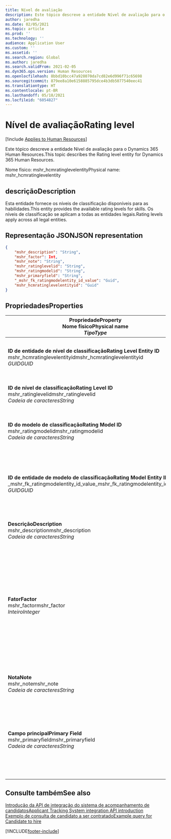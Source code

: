 ```yaml
---
title: Nível de avaliação
description: Este tópico descreve a entidade Nível de avaliação para o Dynamics 365 Human Resources.
author: jaredha
ms.date: 02/05/2021
ms.topic: article
ms.prod: ''
ms.technology: ''
audience: Application User
ms.custom: ''
ms.assetid: ''
ms.search.region: Global
ms.author: jaredha
ms.search.validFrom: 2021-02-05
ms.dyn365.ops.version: Human Resources
ms.openlocfilehash: 8bbd10bcc47a928070da7cd82e6d996f71c65698
ms.sourcegitcommit: 879ee8a10e6158885795dce4b3db5077540eec41
ms.translationtype: HT
ms.contentlocale: pt-BR
ms.lasthandoff: 05/18/2021
ms.locfileid: "6054827"
---
```

# <a name="rating-level"></a><span data-ttu-id="f51b8-103">Nível de avaliação</span><span class="sxs-lookup"><span data-stu-id="f51b8-103">Rating level</span></span>

[!include [Applies to Human Resources](../includes/applies-to-hr.md)]

<span data-ttu-id="f51b8-104">Este tópico descreve a entidade Nível de avaliação para o Dynamics 365 Human Resources.</span><span class="sxs-lookup"><span data-stu-id="f51b8-104">This topic describes the Rating level entity for Dynamics 365 Human Resources.</span></span>

<span data-ttu-id="f51b8-105">Nome físico: mshr_hcmratinglevelentity</span><span class="sxs-lookup"><span data-stu-id="f51b8-105">Physical name: mshr_hcmratinglevelentity</span></span>

## <a name="description"></a><span data-ttu-id="f51b8-106">descrição</span><span class="sxs-lookup"><span data-stu-id="f51b8-106">Description</span></span>

<span data-ttu-id="f51b8-107">Esta entidade fornece os níveis de classificação disponíveis para as habilidades.</span><span class="sxs-lookup"><span data-stu-id="f51b8-107">This entity provides the available rating levels for skills.</span></span> <span data-ttu-id="f51b8-108">Os níveis de classificação se aplicam a todas as entidades legais.</span><span class="sxs-lookup"><span data-stu-id="f51b8-108">Rating levels apply across all legal entities.</span></span>

## <a name="json-representation"></a><span data-ttu-id="f51b8-109">Representação JSON</span><span class="sxs-lookup"><span data-stu-id="f51b8-109">JSON representation</span></span>

```json
{
    "mshr_description": "String",
    "mshr_factor": Int,
    "mshr_note": "String",
    "mshr_ratinglevelid": "String",
    "mshr_ratingmodelid": "String",
    "mshr_primaryfield": "String",
    "_mshr_fk_ratingmodelentity_id_value": "Guid",
    "mshr_hcmratinglevelentityid": "Guid"
}
```

## <a name="properties"></a><span data-ttu-id="f51b8-110">Propriedades</span><span class="sxs-lookup"><span data-stu-id="f51b8-110">Properties</span></span>

| <span data-ttu-id="f51b8-111">Propriedade</span><span class="sxs-lookup"><span data-stu-id="f51b8-111">Property</span></span><br><span data-ttu-id="f51b8-112">**Nome físico**</span><span class="sxs-lookup"><span data-stu-id="f51b8-112">**Physical name**</span></span><br><span data-ttu-id="f51b8-113">**_Tipo_**</span><span class="sxs-lookup"><span data-stu-id="f51b8-113">**_Type_**</span></span> | <span data-ttu-id="f51b8-114">Uso</span><span class="sxs-lookup"><span data-stu-id="f51b8-114">Use</span></span> | <span data-ttu-id="f51b8-115">Descrição</span><span class="sxs-lookup"><span data-stu-id="f51b8-115">Description</span></span> |
| --- | --- | --- |
| <span data-ttu-id="f51b8-116">**ID de entidade de nível de classificação**</span><span class="sxs-lookup"><span data-stu-id="f51b8-116">**Rating Level Entity ID**</span></span><br><span data-ttu-id="f51b8-117">mshr_hcmratinglevelentityid</span><span class="sxs-lookup"><span data-stu-id="f51b8-117">mshr_hcmratinglevelentityid</span></span><br><span data-ttu-id="f51b8-118">*GUID*</span><span class="sxs-lookup"><span data-stu-id="f51b8-118">*GUID*</span></span> | <span data-ttu-id="f51b8-119">Somente leitura</span><span class="sxs-lookup"><span data-stu-id="f51b8-119">Read-only</span></span><br><span data-ttu-id="f51b8-120">Obrigatório</span><span class="sxs-lookup"><span data-stu-id="f51b8-120">Required</span></span><br><span data-ttu-id="f51b8-121">Gerado pelo sistema</span><span class="sxs-lookup"><span data-stu-id="f51b8-121">System-generated</span></span> | <span data-ttu-id="f51b8-122">O identificador exclusivo gerado pelo sistema para o nível.</span><span class="sxs-lookup"><span data-stu-id="f51b8-122">The system-generated unique identifier for the level.</span></span> |
| <span data-ttu-id="f51b8-123">**ID de nível de classificação**</span><span class="sxs-lookup"><span data-stu-id="f51b8-123">**Rating Level ID**</span></span><br><span data-ttu-id="f51b8-124">mshr_ratinglevelid</span><span class="sxs-lookup"><span data-stu-id="f51b8-124">mshr_ratinglevelid</span></span><br><span data-ttu-id="f51b8-125">*Cadeia de caracteres*</span><span class="sxs-lookup"><span data-stu-id="f51b8-125">*String*</span></span> | <span data-ttu-id="f51b8-126">Ler/gravar</span><span class="sxs-lookup"><span data-stu-id="f51b8-126">Read/write</span></span><br><span data-ttu-id="f51b8-127">Obrigatório</span><span class="sxs-lookup"><span data-stu-id="f51b8-127">Required</span></span> | <span data-ttu-id="f51b8-128">Identificador exclusivo legível pelo usuário para o nível.</span><span class="sxs-lookup"><span data-stu-id="f51b8-128">User-readable unique identifier for the level.</span></span> |
| <span data-ttu-id="f51b8-129">**ID do modelo de classificação**</span><span class="sxs-lookup"><span data-stu-id="f51b8-129">**Rating Model ID**</span></span><br><span data-ttu-id="f51b8-130">mshr_ratingmodelid</span><span class="sxs-lookup"><span data-stu-id="f51b8-130">mshr_ratingmodelid</span></span><br><span data-ttu-id="f51b8-131">*Cadeia de caracteres*</span><span class="sxs-lookup"><span data-stu-id="f51b8-131">*String*</span></span> | <span data-ttu-id="f51b8-132">Ler/gravar</span><span class="sxs-lookup"><span data-stu-id="f51b8-132">Read/write</span></span><br><span data-ttu-id="f51b8-133">Obrigatório</span><span class="sxs-lookup"><span data-stu-id="f51b8-133">Required</span></span> | <span data-ttu-id="f51b8-134">O modelo de avaliação ao qual o nível de classificação pertence.</span><span class="sxs-lookup"><span data-stu-id="f51b8-134">The rating model to which the rating level belongs.</span></span> |
| <span data-ttu-id="f51b8-135">**ID de entidade de modelo de classificação**</span><span class="sxs-lookup"><span data-stu-id="f51b8-135">**Rating Model Entity ID**</span></span><br><span data-ttu-id="f51b8-136">_mshr_fk_ratingmodelentity_id_value</span><span class="sxs-lookup"><span data-stu-id="f51b8-136">_mshr_fk_ratingmodelentity_id_value</span></span><br><span data-ttu-id="f51b8-137">*GUID*</span><span class="sxs-lookup"><span data-stu-id="f51b8-137">*GUID*</span></span> | <span data-ttu-id="f51b8-138">Somente leitura</span><span class="sxs-lookup"><span data-stu-id="f51b8-138">Read-only</span></span><br><span data-ttu-id="f51b8-139">Obrigatório</span><span class="sxs-lookup"><span data-stu-id="f51b8-139">Required</span></span><br><span data-ttu-id="f51b8-140">Chave estrangeira: mshr_hcmratingmodelentityid de mshr_hcmratingmodelentity</span><span class="sxs-lookup"><span data-stu-id="f51b8-140">Foreign key: mshr_hcmratingmodelentityid of mshr_hcmratingmodelentity</span></span> | <span data-ttu-id="f51b8-141">O identificador gerado pelo sistema para o modelo de avaliação ao qual o nível de classificação pertence.</span><span class="sxs-lookup"><span data-stu-id="f51b8-141">The system-generated identifier for the rating model to which the rating level belongs.</span></span> |
| <span data-ttu-id="f51b8-142">**Descrição**</span><span class="sxs-lookup"><span data-stu-id="f51b8-142">**Description**</span></span><br><span data-ttu-id="f51b8-143">mshr_description</span><span class="sxs-lookup"><span data-stu-id="f51b8-143">mshr_description</span></span><br><span data-ttu-id="f51b8-144">*Cadeia de caracteres*</span><span class="sxs-lookup"><span data-stu-id="f51b8-144">*String*</span></span> | <span data-ttu-id="f51b8-145">Ler/gravar</span><span class="sxs-lookup"><span data-stu-id="f51b8-145">Read/write</span></span><br><span data-ttu-id="f51b8-146">Obrigatório</span><span class="sxs-lookup"><span data-stu-id="f51b8-146">Required</span></span> | <span data-ttu-id="f51b8-147">A descrição do nível de classificação.</span><span class="sxs-lookup"><span data-stu-id="f51b8-147">The description of the rating level.</span></span> |
| <span data-ttu-id="f51b8-148">**Fator**</span><span class="sxs-lookup"><span data-stu-id="f51b8-148">**Factor**</span></span><br><span data-ttu-id="f51b8-149">mshr_factor</span><span class="sxs-lookup"><span data-stu-id="f51b8-149">mshr_factor</span></span><br><span data-ttu-id="f51b8-150">*Inteiro*</span><span class="sxs-lookup"><span data-stu-id="f51b8-150">*Integer*</span></span> | <span data-ttu-id="f51b8-151">Ler/gravar</span><span class="sxs-lookup"><span data-stu-id="f51b8-151">Read/write</span></span><br><span data-ttu-id="f51b8-152">Obrigatório</span><span class="sxs-lookup"><span data-stu-id="f51b8-152">Required</span></span> | <span data-ttu-id="f51b8-153">O fator para o nível de classificação.</span><span class="sxs-lookup"><span data-stu-id="f51b8-153">The factor for the rating level.</span></span> <span data-ttu-id="f51b8-154">Ao comparar itens com um número diferente de níveis de classificação, o fator é usado para normalizar as pontuações.</span><span class="sxs-lookup"><span data-stu-id="f51b8-154">When you compare items with a different number of rating levels, the factor is used to normalize the scores.</span></span> <span data-ttu-id="f51b8-155">O valor deve ser um inteiro entre 0 e 9.</span><span class="sxs-lookup"><span data-stu-id="f51b8-155">The value must be an integer between 0 and 9.</span></span> |
| <span data-ttu-id="f51b8-156">**Nota**</span><span class="sxs-lookup"><span data-stu-id="f51b8-156">**Note**</span></span><br><span data-ttu-id="f51b8-157">mshr_note</span><span class="sxs-lookup"><span data-stu-id="f51b8-157">mshr_note</span></span><br><span data-ttu-id="f51b8-158">*Cadeia de caracteres*</span><span class="sxs-lookup"><span data-stu-id="f51b8-158">*String*</span></span> | <span data-ttu-id="f51b8-159">Ler/gravar</span><span class="sxs-lookup"><span data-stu-id="f51b8-159">Read/write</span></span><br><span data-ttu-id="f51b8-160">Opcional</span><span class="sxs-lookup"><span data-stu-id="f51b8-160">Optional</span></span> | <span data-ttu-id="f51b8-161">Qualquer nota associada ao nível de classificação.</span><span class="sxs-lookup"><span data-stu-id="f51b8-161">Any notes associated with the rating level.</span></span> |
| <span data-ttu-id="f51b8-162">**Campo principal**</span><span class="sxs-lookup"><span data-stu-id="f51b8-162">**Primary Field**</span></span><br><span data-ttu-id="f51b8-163">mshr_primaryfield</span><span class="sxs-lookup"><span data-stu-id="f51b8-163">mshr_primaryfield</span></span><br><span data-ttu-id="f51b8-164">*Cadeia de caracteres*</span><span class="sxs-lookup"><span data-stu-id="f51b8-164">*String*</span></span> | <span data-ttu-id="f51b8-165">Somente leitura</span><span class="sxs-lookup"><span data-stu-id="f51b8-165">Read-only</span></span><br><span data-ttu-id="f51b8-166">Obrigatório</span><span class="sxs-lookup"><span data-stu-id="f51b8-166">Required</span></span> | <span data-ttu-id="f51b8-167">Campo a ser usado como identificador do registro de entidade.</span><span class="sxs-lookup"><span data-stu-id="f51b8-167">Field to be used as an identifier of the entity record.</span></span> <span data-ttu-id="f51b8-168">Combinação de ID do nível de classificação e ID do modelo de avaliação.</span><span class="sxs-lookup"><span data-stu-id="f51b8-168">Combination of rating level ID and rating model ID.</span></span> |

## <a name="see-also"></a><span data-ttu-id="f51b8-169">Consulte também</span><span class="sxs-lookup"><span data-stu-id="f51b8-169">See also</span></span>

[<span data-ttu-id="f51b8-170">Introdução da API de integração do sistema de acompanhamento de candidatos</span><span class="sxs-lookup"><span data-stu-id="f51b8-170">Applicant Tracking System integration API introduction</span></span>](hr-admin-integration-ats-api-introduction.md)<br>
[<span data-ttu-id="f51b8-171">Exemplo de consulta de candidato a ser contratado</span><span class="sxs-lookup"><span data-stu-id="f51b8-171">Example query for Candidate to hire</span></span>](hr-admin-integration-ats-api-candidate-to-hire-example-query.md)



[!INCLUDE[footer-include](../includes/footer-banner.md)]